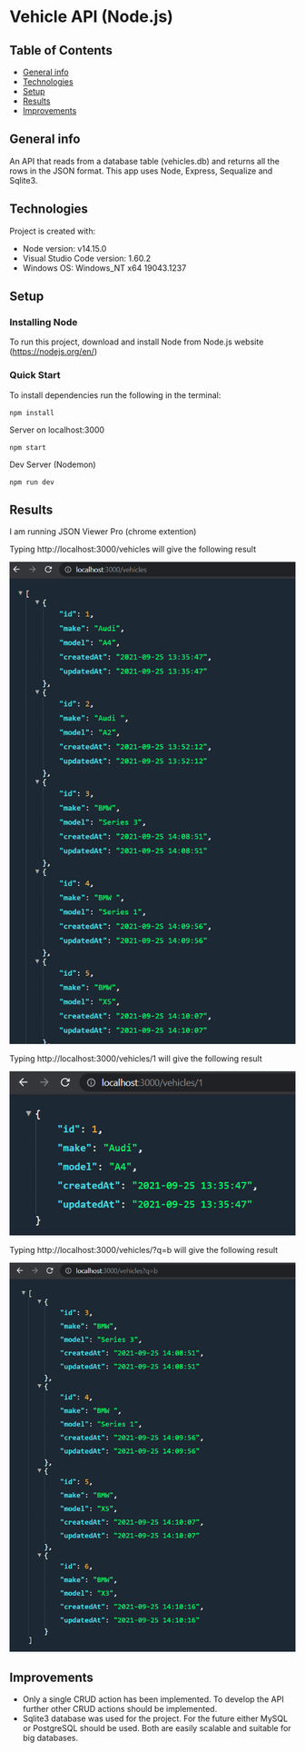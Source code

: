 # Vehicle API (Node.js)

## Table of Contents
* [General info](#general-info)
* [Technologies](#technologies)
* [Setup](#setup)
* [Results](#results)
* [Improvements](#improvements)

## General info
An API that reads from a database table (vehicles.db) and returns all the rows in the JSON format. This app uses Node, Express, Sequalize and Sqlite3.

## Technologies
Project is created with:
* Node version: v14.15.0
* Visual Studio Code version: 1.60.2
* Windows OS: Windows_NT x64 19043.1237

## Setup
### Installing Node 
To run this project, download and install Node from Node.js website (https://nodejs.org/en/)

### Quick Start
To install dependencies run the following in the terminal: 

```
npm install
```
Server on localhost:3000
```
npm start
```
Dev Server (Nodemon)
```
npm run dev
```

## Results 

I am running JSON Viewer Pro (chrome extention)

Typing http://localhost:3000/vehicles will give the following result

![Result](images/1.PNG "Main Result")

Typing http://localhost:3000/vehicles/1 will give the following result

![Result](images/2.PNG "Result by :id")

Typing http://localhost:3000/vehicles/?q=b will give the following result

![Result](images/3.PNG "Result by make")

## Improvements
* Only a single CRUD action has been implemented. To develop the API further other CRUD actions should be implemented.
*  Sqlite3 database was used for the project. For the future either MySQL or PostgreSQL should be used. Both are easily scalable and suitable for big databases.

